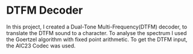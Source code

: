 # DTFM Decoder
In this project, I created a Dual-Tone Multi-Frequency(DTFM) decoder, to translate the DTFM sound to a character. To analyse the spectrum I used the Goertzel algorithm with fixed point arithmetic. To get the DTFM input, the AIC23 Codec was used.